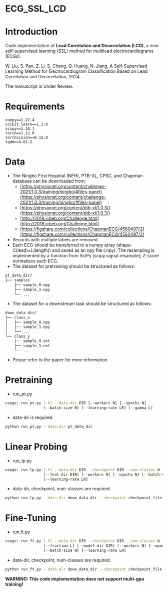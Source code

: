 # ECG_SSL_LCD

# Introduction
Code implementation of **Lead Correlation and Decorrelation (LCD)**, a new self-supervised learning (SSL) method for multilead electrocardiograms (ECGs).

W. Liu, S. Pan, Z. Li, S. Chang, Q. Huang, N. Jiang, A Self-Supervised Learning Method for Electrocardiogram Classification Based on Lead Correlation and Decorrelation, 2024.

The manuscript is Under Review.

# Requirements
```
numpy==1.22.4
scikit_learn==1.3.0
scipy==1.10.1
torch==1.12.0
torchvision==0.12.0
tqdm==4.61.2
```
# Data
- The Ningbo First Hospital (NFH), PTB-XL, CPSC, and Chapman database can be downloaded from:
  - [https://physionet.org/content/challenge-2021/1.0.3/training/ningbo/#files-panel](https://physionet.org/content/challenge-2021/1.0.3/training/ningbo/#files-panel)
  - [https://physionet.org/content/ptb-xl/1.0.3/](https://physionet.org/content/ptb-xl/1.0.3/)
  - [http://2018.icbeb.org/Challenge.html](http://2018.icbeb.org/Challenge.html)
  - [https://figshare.com/collections/ChapmanECG/4560497/2](https://figshare.com/collections/ChapmanECG/4560497/2)
- Records with multiple labels are removed. 
- Each ECG should be transferred to a numpy array (shape: C(lead)×L(length)) and saved as an npy file (.npy). The resampling is implemented by a function from SciPy (scipy.signal.resample); Z-score normalizes each ECG.
- The dataset for pretraining should be structured as follows:
```bash
pt_data_dir/
├── samples
    ├── sample_0.npy
    ├── sample_1.npy
    └── ...
```

- The dataset for a downstream task should be structured as follows:
```bash
down_data_dir/
├── class_x
│   ├── sample_0.npy
│   ├── sample_1.npy
│   └── ...
└── class_y
    ├── sample_0.ext
    ├── sample_1.ext
    └── ...
```
- Please refer to the paper for more information. 
# Pretraining

- run_pt.py
```bash
usage: run_pt.py [-h] --data-dir DIR [--workers N] [--epochs N]
                 [--batch-size N] [--learning-rate LR] [--gamma L]
```

- data-dir is required.
```bash
python run_pt.py --data-dir pt_data_dir
```
# Linear Probing

- run_lp.py
```bash
usage: run_lp.py [-h] --data-dir DIR --checkpoint DIR --num-classes N
                 [--feat-dir DIR] [--workers N] [--epochs N] [--batch-size N]
                 [--learning-rate LR]
```

- data-dir, checkpoint, num-classes are required.
```bash
python run_lp.py --data-dir down_data_dir --checkpoint checkpoint_file.pth --num-classes N
```
# Fine-Tuning

- run.ft.py
```bash
usage: run_ft.py [-h] --data-dir DIR --checkpoint DIR --num-classes N
                 [--fraction L] [--model-dir DIR] [--workers N] [--epochs N]
                 [--batch-size N] [--learning-rate LR]
```

- data-dir, checkpoint, num-classes are required.
```bash
python run_ft.py --data-dir down_data_dir --checkpoint checkpoint_file.pth --num-classes N
```


**WARNING: This code implementation does not support multi-gpu training!**

